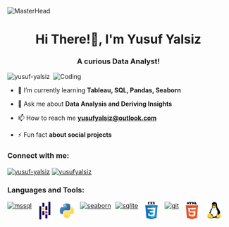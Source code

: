 ![MasterHead](https://t4.ftcdn.net/jpg/04/38/93/15/360_F_438931535_DhZaUQHbGvGUxLzPNzT4inocmtABLBoO.jpg)
<h1 align="center">Hi There!👋, I'm Yusuf Yalsiz</h1>
<h3 align="center">A curious Data Analyst!</h3>
<img align="right" alt="Coding" width="400" src="https://static.vecteezy.com/system/resources/previews/028/148/762/non_2x/young-man-animation-style-illustration-free-photo.jpg">
<p align="left"> <img src="https://komarev.com/ghpvc/?username=yusuf-yalsiz&label=Profile%20views&color=0e75b6&style=flat" alt="yusuf-yalsiz" /> </p>

- 🌱 I’m currently learning **Tableau, SQL, Pandas, Seaborn**

- 💬 Ask me about **Data Analysis and Deriving Insights**

- 📫 How to reach me **yusufyalsiz@outlook.com**

- ⚡ Fun fact **about social projects**

<h3 align="left">Connect with me:</h3>
<p align="left">
<a href="https://linkedin.com/in/yusuf-yalsiz" target="blank"><img align="center" src="https://raw.githubusercontent.com/rahuldkjain/github-profile-readme-generator/master/src/images/icons/Social/linked-in-alt.svg" alt="yusuf-yalsiz" height="30" width="40" /></a>
<a href="https://kaggle.com/yusufyalsiz" target="blank"><img align="center" src="https://raw.githubusercontent.com/rahuldkjain/github-profile-readme-generator/master/src/images/icons/Social/kaggle.svg" alt="yusufyalsiz" height="30" width="40" /></a>
</p>

<h3 align="left">Languages and Tools:</h3>

<div style="display: flex; gap: 10px;">
    <a href="https://www.microsoft.com/en-us/sql-server" target="_blank" rel="noreferrer">
        <img src="https://www.svgrepo.com/show/303229/microsoft-sql-server-logo.svg" alt="mssql" width="40" height="40"/>
    </a>
    <a href="https://pandas.pydata.org/" target="_blank" rel="noreferrer">
        <img src="https://raw.githubusercontent.com/devicons/devicon/2ae2a900d2f041da66e950e4d48052658d850630/icons/pandas/pandas-original.svg" alt="pandas" width="40" height="40"/>
    </a>
    <a href="https://www.python.org" target="_blank" rel="noreferrer">
        <img src="https://raw.githubusercontent.com/devicons/devicon/master/icons/python/python-original.svg" alt="python" width="40" height="40"/>
    </a>
    <a href="https://seaborn.pydata.org/" target="_blank" rel="noreferrer">
        <img src="https://seaborn.pydata.org/_images/logo-mark-lightbg.svg" alt="seaborn" width="40" height="40"/>
    </a>
    <a href="https://www.sqlite.org/" target="_blank" rel="noreferrer">
        <img src="https://www.vectorlogo.zone/logos/sqlite/sqlite-icon.svg" alt="sqlite" width="40" height="40"/>
    </a>
    <a href="https://www.w3schools.com/css/" target="_blank" rel="noreferrer">
        <img src="https://raw.githubusercontent.com/devicons/devicon/master/icons/css3/css3-original-wordmark.svg" alt="css3" width="40" height="40"/>
    </a>
    <a href="https://git-scm.com/" target="_blank" rel="noreferrer">
        <img src="https://www.vectorlogo.zone/logos/git-scm/git-scm-icon.svg" alt="git" width="40" height="40"/>
    </a>
    <a href="https://www.w3.org/html/" target="_blank" rel="noreferrer">
        <img src="https://raw.githubusercontent.com/devicons/devicon/master/icons/html5/html5-original-wordmark.svg" alt="html5" width="40" height="40"/>
    </a>
    <a href="https://www.linux.org/" target="_blank" rel="noreferrer">
        <img src="https://raw.githubusercontent.com/devicons/devicon/master/icons/linux/linux-original.svg" alt="linux" width="40" height="40"/>
    </a>
</div>



